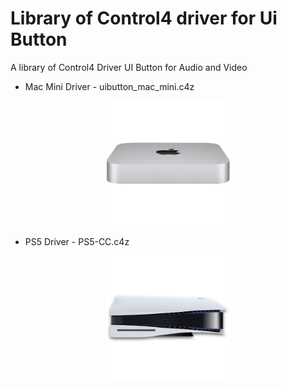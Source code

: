 # Library of Control4 driver for Ui Button

A library of Control4 Driver UI Button for Audio and Video

 - Mac Mini Driver - uibutton_mac_mini.c4z
<p align="center">
  <img src="./Icons Github/experience_1024_macx.png" alt="Mac Mini Icons" width="200"/>
</p>

 - PS5 Driver - PS5-CC.c4z
<p align="center">
  <img src="./Icons Github/experience_1024_ps5.png" alt="Mac Mini Icons" width="200"/>
</p>
